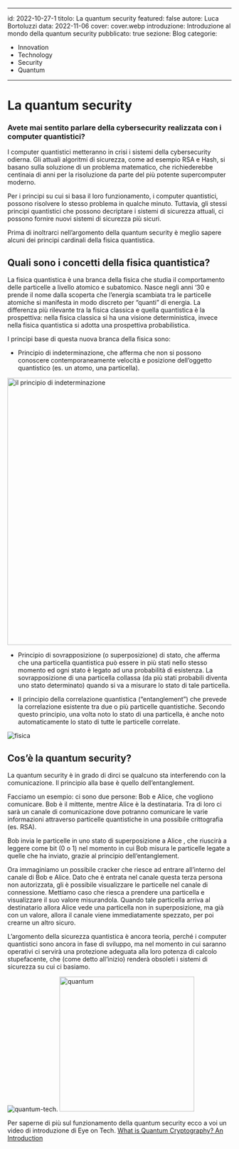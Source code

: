
---
id: 2022-10-27-1
titolo: La quantum security
featured: false
autore: Luca Bortoluzzi
data: 2022-11-06
cover: cover.webp
introduzione: Introduzione al mondo della quantum security
pubblicato: true
sezione: Blog
categorie:
  - Innovation
  - Technology
  - Security
  - Quantum
---

  
# La quantum security


### Avete mai sentito parlare della cybersecurity realizzata con i computer quantistici?

I computer quantistici metteranno in crisi i sistemi della cybersecurity odierna. Gli attuali algoritmi di sicurezza, come ad esempio RSA e Hash, si basano sulla soluzione di un problema matematico,  che richiederebbe centinaia di anni per la risoluzione da parte del più potente supercomputer moderno. 

Per i principi su cui si basa il loro funzionamento, i computer quantistici, possono risolvere lo stesso problema in qualche minuto.
Tuttavia, gli stessi principi quantistici che possono decriptare i sistemi di sicurezza attuali, ci possono fornire nuovi sistemi di sicurezza più sicuri.


Prima di inoltrarci nell’argomento della quantum security è meglio sapere alcuni dei principi  cardinali della fisica quantistica.

 
## Quali sono i concetti della fisica quantistica?

La fisica quantistica è una branca della fisica che studia il comportamento delle particelle a livello atomico e subatomico. 
 Nasce negli anni ‘30 e prende il nome dalla scoperta che l’energia scambiata tra le particelle atomiche  si manifesta in modo discreto per “quanti” di energia. La differenza più rilevante tra la fisica classica e quella quantistica è la  prospettiva: nella fisica classica si ha una visione deterministica, invece nella fisica quantistica si adotta una prospettiva  probabilistica.

I principi base di questa nuova branca della fisica sono:
- Principio di indeterminazione, che afferma che non si possono conoscere contemporaneamente velocità e posizione dell’oggetto quantistico (es. un atomo, una particella).

<img src="https://i0.wp.com/images.slideplayer.it/2/591744/slides/slide_29.jpg" alt="il principio di indeterminazione" width="600">



- Principio di sovrapposizione (o superposizione) di stato, che afferma che una particella quantistica può essere in più stati nello stesso momento ed ogni stato è legato ad una probabilità di esistenza. La sovrapposizione di una particella collassa (da più stati probabili diventa uno stato determinato) quando si va a misurare lo stato di tale particella.


- Il principio della correlazione quantistica (“entanglement”) che prevede  la correlazione esistente tra due o più particelle quantistiche. Secondo questo principio, una volta noto lo stato di una particella, è anche noto automaticamente lo stato di tutte le particelle correlate. 

<img src="https://www.acronico.it/wp-content/uploads/2020/10/ent1.jpg" alt="fisica">


## Cos’è la quantum security?

La quantum security è in grado di dirci se qualcuno sta interferendo con la comunicazione.
Il principio alla base è quello dell’entanglement. 

Facciamo un esempio: 
ci sono due persone: Bob e Alice, che vogliono comunicare. Bob è il mittente, mentre  Alice è la destinataria. Tra di loro ci sarà un canale di comunicazione dove potranno comunicare le varie informazioni attraverso particelle quantistiche in una possibile crittografia (es. RSA). 

Bob invia le particelle in uno stato di superposizione a Alice , che riuscirà a leggere come bit (0 o 1) nel momento in cui Bob misura le particelle legate a quelle che ha inviato, grazie al principio dell’entanglement. 

Ora immaginiamo un possibile  cracker che riesce ad entrare all’interno del canale di Bob e Alice. Dato che è entrata nel canale questa terza persona non autorizzata, gli è possibile visualizzare le particelle nel canale di connessione. Mettiamo caso che riesca a prendere una particella e visualizzare il suo valore misurandola. Quando tale particella arriva al destinatario allora Alice vede una particella non in superposizione, ma già con un valore, allora il canale viene immediatamente spezzato, per poi crearne un altro sicuro.

L’argomento della sicurezza quantistica è ancora teoria, perché i computer quantistici sono ancora in fase di sviluppo, ma nel momento in cui saranno operativi ci servirà una protezione adeguata alla loro potenza di calcolo  stupefacente, che (come detto all’inizio) renderà obsoleti i sistemi di sicurezza su cui ci basiamo. 

<img src="https://d110erj175o600.cloudfront.net/wp-content/uploads/2021/02/23150928/quantum-tech.jpg.webp" alt="quantum-tech."> <img src="https://cacm.acm.org/system/assets/0003/4311/032019_CACMpg121_Cyber-Security1.large.jpg?1552943995&1552943995" alt="quantum" height= 303px>




Per saperne di più sul funzionamento della quantum security ecco a voi un video di introduzione di Eye on Tech.
<a href="https://youtu.be/_5NQf8k3Jo0" title="What is Quantum Cryptography?">What is Quantum Cryptography? An Introduction</a>


